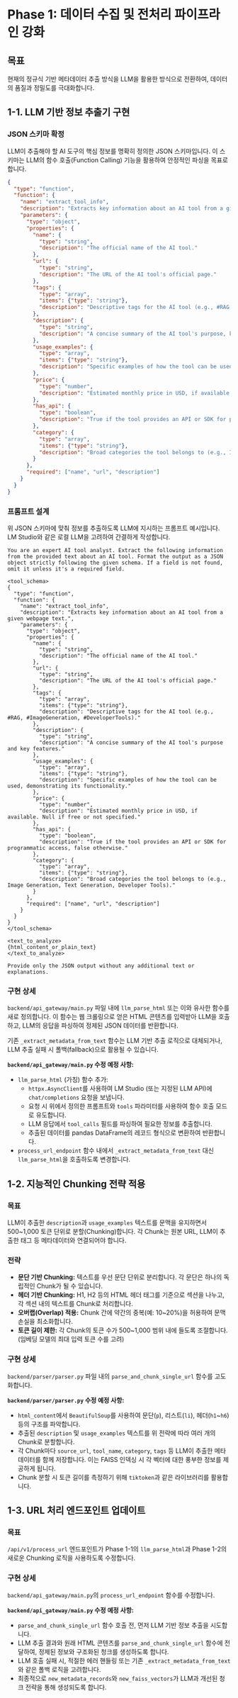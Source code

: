 # Phase 1: 데이터 수집 및 전처리 파이프라인 강화

## 목표
현재의 정규식 기반 메타데이터 추출 방식을 LLM을 활용한 방식으로 전환하여, 데이터의 품질과 정밀도를 극대화합니다.

## 1-1. LLM 기반 정보 추출기 구현

### JSON 스키마 확정
LLM이 추출해야 할 AI 도구의 핵심 정보를 명확히 정의한 JSON 스키마입니다. 이 스키마는 LLM의 함수 호출(Function Calling) 기능을 활용하여 안정적인 파싱을 목표로 합니다.

```json
{
  "type": "function",
  "function": {
    "name": "extract_tool_info",
    "description": "Extracts key information about an AI tool from a given webpage text.",
    "parameters": {
      "type": "object",
      "properties": {
        "name": {
          "type": "string",
          "description": "The official name of the AI tool."
        },
        "url": {
          "type": "string",
          "description": "The URL of the AI tool's official page."
        },
        "tags": {
          "type": "array",
          "items": {"type": "string"},
          "description": "Descriptive tags for the AI tool (e.g., #RAG, #ImageGeneration, #DeveloperTools)."
        },
        "description": {
          "type": "string",
          "description": "A concise summary of the AI tool's purpose, key features, and benefits."
        },
        "usage_examples": {
          "type": "array",
          "items": {"type": "string"},
          "description": "Specific examples of how the tool can be used, demonstrating its functionality."
        },
        "price": {
          "type": "number",
          "description": "Estimated monthly price in USD, if available. Null if free or not specified."
        },
        "has_api": {
          "type": "boolean",
          "description": "True if the tool provides an API or SDK for programmatic access, false otherwise."
        },
        "category": {
          "type": "array",
          "items": {"type": "string"},
          "description": "Broad categories the tool belongs to (e.g., Image Generation, Text Generation, Developer Tools)."
        }
      },
      "required": ["name", "url", "description"]
    }
  }
}
```

### 프롬프트 설계
위 JSON 스키마에 맞춰 정보를 추출하도록 LLM에 지시하는 프롬프트 예시입니다. LM Studio와 같은 로컬 LLM을 고려하여 간결하게 작성합니다.

```
You are an expert AI tool analyst. Extract the following information from the provided text about an AI tool. Format the output as a JSON object strictly following the given schema. If a field is not found, omit it unless it's a required field.

<tool_schema>
{
  "type": "function",
  "function": {
    "name": "extract_tool_info",
    "description": "Extracts key information about an AI tool from a given webpage text.",
    "parameters": {
      "type": "object",
      "properties": {
        "name": {
          "type": "string",
          "description": "The official name of the AI tool."
        },
        "url": {
          "type": "string",
          "description": "The URL of the AI tool's official page."
        },
        "tags": {
          "type": "array",
          "items": {"type": "string"},
          "description": "Descriptive tags for the AI tool (e.g., #RAG, #ImageGeneration, #DeveloperTools)."
        },
        "description": {
          "type": "string",
          "description": "A concise summary of the AI tool's purpose and key features."
        },
        "usage_examples": {
          "type": "array",
          "items": {"type": "string"},
          "description": "Specific examples of how the tool can be used, demonstrating its functionality."
        },
        "price": {
          "type": "number",
          "description": "Estimated monthly price in USD, if available. Null if free or not specified."
        },
        "has_api": {
          "type": "boolean",
          "description": "True if the tool provides an API or SDK for programmatic access, false otherwise."
        },
        "category": {
          "type": "array",
          "items": {"type": "string"},
          "description": "Broad categories the tool belongs to (e.g., Image Generation, Text Generation, Developer Tools)."
        }
      },
      "required": ["name", "url", "description"]
    }
  }
}
</tool_schema>

<text_to_analyze>
{html_content_or_plain_text}
</text_to_analyze>

Provide only the JSON output without any additional text or explanations.
```

### 구현 상세
`backend/api_gateway/main.py` 파일 내에 `llm_parse_html` 또는 이와 유사한 함수를 새로 정의합니다. 이 함수는 웹 크롤링으로 얻은 HTML 콘텐츠를 입력받아 LLM을 호출하고, LLM의 응답을 파싱하여 정제된 JSON 데이터를 반환합니다.

기존 `_extract_metadata_from_text` 함수는 LLM 기반 추출 로직으로 대체되거나, LLM 추출 실패 시 폴백(fallback)으로 활용될 수 있습니다.

**`backend/api_gateway/main.py` 수정 예정 사항:**
- `llm_parse_html` (가칭) 함수 추가:
  - `httpx.AsyncClient`를 사용하여 LM Studio (또는 지정된 LLM API)에 `chat/completions` 요청을 보냅니다.
  - 요청 시 위에서 정의한 프롬프트와 `tools` 파라미터를 사용하여 함수 호출 모드로 유도합니다.
  - LLM 응답에서 `tool_calls` 필드를 파싱하여 필요한 정보를 추출합니다.
  - 추출된 데이터를 pandas DataFrame의 레코드 형식으로 변환하여 반환합니다.
- `process_url_endpoint` 함수 내에서 `_extract_metadata_from_text` 대신 `llm_parse_html`을 호출하도록 변경합니다.

## 1-2. 지능적인 Chunking 전략 적용

### 목표
LLM이 추출한 `description`과 `usage_examples` 텍스트를 문맥을 유지하면서 500~1,000 토큰 단위로 분할(Chunking)합니다. 각 Chunk는 원본 URL, LLM이 추출한 태그 등 메타데이터와 연결되어야 합니다.

### 전략
- **문단 기반 Chunking:** 텍스트를 우선 문단 단위로 분리합니다. 각 문단은 하나의 독립적인 Chunk가 될 수 있습니다.
- **헤더 기반 Chunking:** H1, H2 등의 HTML 헤더 태그를 기준으로 섹션을 나누고, 각 섹션 내의 텍스트를 Chunk로 처리합니다.
- **오버랩(Overlap) 적용:** Chunk 간에 약간의 중복(예: 10~20%)을 허용하여 문맥 손실을 최소화합니다.
- **토큰 길이 제한:** 각 Chunk의 토큰 수가 500~1,000 범위 내에 들도록 조절합니다. (임베딩 모델의 최대 입력 토큰 수를 고려)

### 구현 상세
`backend/parser/parser.py` 파일 내의 `parse_and_chunk_single_url` 함수를 고도화합니다.

**`backend/parser/parser.py` 수정 예정 사항:**
- `html_content`에서 `BeautifulSoup`를 사용하여 문단(`p`), 리스트(`li`), 헤더(`h1`~`h6`) 등의 구조를 파악합니다.
- 추출된 `description` 및 `usage_examples` 텍스트를 위 전략에 따라 여러 개의 Chunk로 분할합니다.
- 각 Chunk마다 `source_url`, `tool_name`, `category`, `tags` 등 LLM이 추출한 메타데이터를 함께 저장합니다. 이는 FAISS 인덱싱 시 각 벡터에 대한 풍부한 정보를 제공하게 됩니다.
- Chunk 분할 시 토큰 길이를 측정하기 위해 `tiktoken`과 같은 라이브러리를 활용합니다.

## 1-3. URL 처리 엔드포인트 업데이트

### 목표
`/api/v1/process_url` 엔드포인트가 Phase 1-1의 `llm_parse_html`과 Phase 1-2의 새로운 Chunking 로직을 사용하도록 수정합니다.

### 구현 상세
`backend/api_gateway/main.py`의 `process_url_endpoint` 함수를 수정합니다.

**`backend/api_gateway/main.py` 수정 예정 사항:**
- `parse_and_chunk_single_url` 함수 호출 전, 먼저 LLM 기반 정보 추출을 시도합니다.
- LLM 추출 결과와 원래 HTML 콘텐츠를 `parse_and_chunk_single_url` 함수에 전달하여, 정제된 정보와 구조화된 청크를 생성하도록 합니다.
- LLM 호출 실패 시, 적절한 에러 핸들링 또는 기존 `_extract_metadata_from_text`와 같은 폴백 로직을 고려합니다.
- 최종적으로 `new_metadata_records`와 `new_faiss_vectors`가 LLM과 개선된 청크 전략을 통해 생성되도록 합니다. 